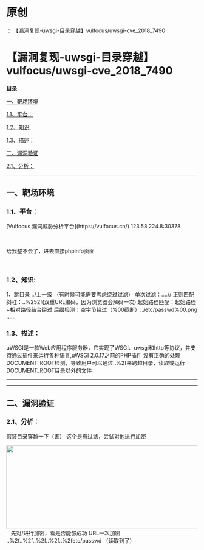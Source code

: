 # 原创
：  【漏洞复现-uwsgi-目录穿越】vulfocus/uwsgi-cve_2018_7490

# 【漏洞复现-uwsgi-目录穿越】vulfocus/uwsgi-cve_2018_7490

**目录**

[一、靶场环境](#%E4%B8%80%E3%80%81%E9%9D%B6%E5%9C%BA%E7%8E%AF%E5%A2%83)

[1.1、平台：](#1.1%E3%80%81%E5%B9%B3%E5%8F%B0%EF%BC%9A)

[1.2、知识:](#1.2%E3%80%81%E6%BC%8F%E6%B4%9E%E7%89%88%E6%9C%AC%3A)

[1.3、描述：](#1.3%E3%80%81%E6%8F%8F%E8%BF%B0%EF%BC%9A)

[二、漏洞验证](#%E4%BA%8C%E3%80%81%E6%BC%8F%E6%B4%9E%E9%AA%8C%E8%AF%81)

[2.1、分析：](#2.1%E3%80%81%E5%88%86%E6%9E%90%EF%BC%9A)

---


## 一、靶场环境

> 
<h3>1.1、平台：</h3>
[Vulfocus 漏洞威胁分析平台](https://vulfocus.cn/)
123.58.224.8:30378

 

给我整不会了，进去直接phpinfo页面

 


> 
<h3>1.2、知识:</h3>
1、跳目录
../上一级
（有时候可能需要考虑绕过过滤）
单次过滤：....//
正则匹配斜杠：..%252f(双重URL编码，因为浏览器会解码一次)
起始路径匹配：起始路径+相对路径结合绕过
后缀检测：空字节绕过（%00截断）../etc/passwd%00.png
……


> 
<h3>1.3、描述：</h3>
uWSGI是一款Web应用程序服务器，它实现了WSGI、uwsgi和http等协议，并支持通过插件来运行各种语言,uWSGI 2.0.17之前的PHP插件
没有正确的处理DOCUMENT_ROOT检测，导致用户可以通过..%2f来跨越目录，读取或运行DOCUMENT_ROOT目录以外的文件


---


---


## 二、漏洞验证

> 
<h3>2.1、分析：</h3>
假装目录穿越一下（害）
这个是有过滤，尝试对他进行加密

<img alt="" height="220" src="https://img-blog.csdnimg.cn/21054798b5de469580e5cea4302b466c.png" width="789"/> 
 先对/进行加密，看是否能够成功
URL一次加密
..%2f..%2f..%2f..%2f..%2fetc/passwd
（读取到了）

 


